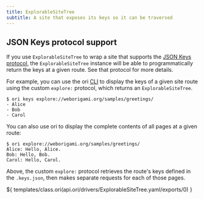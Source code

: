 ```yaml
---
title: ExplorableSiteTree
subtitle: A site that exposes its keys so it can be traversed
---
```


## JSON Keys protocol support

If you use `ExplorableSiteTree` to wrap a site that supports the [JSON Keys protocol](jsonKeys.html), the `ExplorableSiteTree` instance will be able to programmatically return the keys at a given route. See that protocol for more details.

For example, you can use the ori [CLI](/cli) to display the keys of a given site route using the custom `explore:` protocol, which returns an `ExplorableSiteTree`.

```console
$ ori keys explore://weborigami.org/samples/greetings/
- Alice
- Bob
- Carol
```

You can also use ori to display the complete contents of all pages at a given route:

```console
$ ori explore://weborigami.org/samples/greetings/
Alice: Hello, Alice.
Bob: Hello, Bob.
Carol: Hello, Carol.
```

Above, the custom `explore:` protocol retrieves the route's keys defined in the `.keys.json`, then makes separate requests for each of those pages.

${ templates/class.ori(api.ori/drivers/ExplorableSiteTree.yaml/exports/0) }
